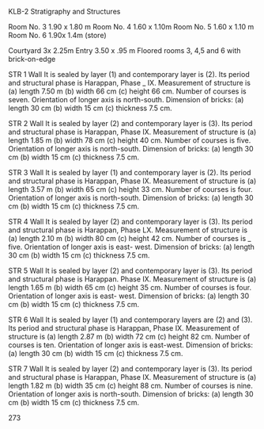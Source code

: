 KLB-2 Stratigraphy and Structures

Room No. 3 1.90 x 1.80 m
Room No. 4 1.60 x 1.10m
Room No. 5 1.60 x 1.10 m
Room No. 6 1.90x 1.4m
(store)

Courtyard 3x 2.25m
Entry 3.50 x .95 m
Floored rooms 3, 4,5 and 6
with brick-on-edge

STR 1 Wall It is sealed by layer (1) and
contemporary layer is (2). Its
period and structural phase
is Harappan, Phase _ IX.
Measurement of structure is (a)
length 7.50 m (b) width 66 cm
(c) height 66 cm. Number of
courses is seven. Orientation of
longer axis is north-south.
Dimension of bricks: (a) length
30 cm (b) width 15 cm (c)
thickness 7.5 cm.

STR 2 Wall It is sealed by layer (2) and
contemporary layer is (3). Its
period and structural phase
is Harappan, Phase IX.
Measurement of structure is (a)
length 1.85 m (b) width 78 cm (c)
height 40 cm. Number of courses
is five. Orientation of longer axis
is north-south. Dimension of
bricks: (a) length 30 cm (b) width
15 cm (c) thickness 7.5 cm.

STR 3 Wall It is sealed by layer (1) and
contemporary layer is (2). Its
period and structural phase is
Harappan, Phase IX.
Measurement of structure is (a)
length 3.57 m (b) width 65 cm (c)
height 33 cm. Number of courses
is four. Orientation of longer axis
is north-south. Dimension of
bricks: (a) length 30 cm (b) width
15 cm (c) thickness 7.5 cm.

STR 4 Wall It is sealed by layer (2) and
contemporary layer is (3). Its
period and structural phase is
Harappan, Phase LX. Measurement
of structure is (a) length 2.10 m
(b) width 80 cm (c) height 42 cm.
Number of courses is _ five.
Orientation of longer axis is east-
west. Dimension of bricks: (a)
length 30 cm (b) width 15 cm (c)
thickness 7.5 cm.

STR 5 Wall It is sealed by layer (2) and
contemporary layer is (3). Its period
and structural phase is Harappan.
Phase IX. Measurement of
structure is (a) length 1.65 m (b)
width 65 cm (c) height 35 cm.
Number of courses is four.
Orientation of longer axis is east-
west. Dimension of bricks: (a)
length 30 cm (b) width 15 cm (c)
thickness 7.5 cm.

STR 6 Wall It is sealed by layer (1) and
contemporary layers are (2) and
(3). Its period and structural
phase is Harappan, Phase IX.
Measurement of structure is (a)
length 2.87 m (b) width 72 cm (c)
height 82 cm. Number of courses
is ten. Orientation of longer axis
is east-west. Dimension of
bricks: (a) length 30 cm (b) width
15 cm (c) thickness 7.5 cm.

STR 7 Wall It is sealed by layer (2) and
contemporary layer is (3). Its
period and structural phase is
Harappan, Phase IX.
Measurement of structure is (a)
length 1.82 m (b) width 35 cm (c)
height 88 cm. Number of courses
is nine. Orientation of longer
axis is north-south. Dimension
of bricks: (a) length 30 cm (b)
width 15 cm (c) thickness 7.5 cm.

273